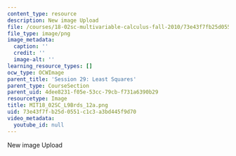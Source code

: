 ```yaml
---
content_type: resource
description: New image Upload
file: /courses/18-02sc-multivariable-calculus-fall-2010/73e43f7fb25d0551c1c3a3bd445f9d70_MIT18_02SC_L9Brds_12a.png
file_type: image/png
image_metadata:
  caption: ''
  credit: ''
  image-alt: ''
learning_resource_types: []
ocw_type: OCWImage
parent_title: 'Session 29: Least Squares'
parent_type: CourseSection
parent_uid: 4dee8231-f05e-53cc-79cb-f731a6390b29
resourcetype: Image
title: MIT18_02SC_L9Brds_12a.png
uid: 73e43f7f-b25d-0551-c1c3-a3bd445f9d70
video_metadata:
  youtube_id: null
---
```

New image Upload

